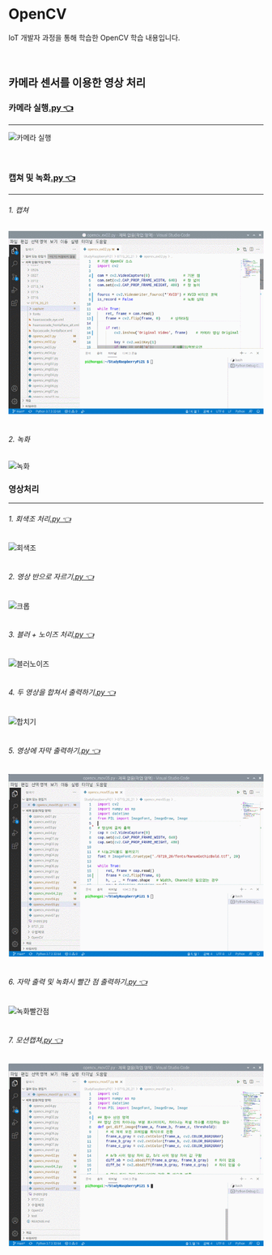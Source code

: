 # OpenCV
IoT 개발자 과정을 통해 학습한 OpenCV 학습 내용입니다.
<br/>
<br/>
<br/>


## 카메라 센서를 이용한 영상 처리
### 카메라 실행[.py 👈 ](https://github.com/HongryeolSeong/StudyRaspberryPi21/blob/main/OpenCV/opencv_ex01.py)
---
![카메라 실행](https://github.com/HongryeolSeong/StudyRaspberryPi21/blob/main/OpenCV/ocvimg/01_camera.gif)
<br/>
<br/>
<br/>

### 캡쳐 및 녹화[.py 👈 ](https://github.com/HongryeolSeong/StudyRaspberryPi21/blob/main/OpenCV/opencv_ex02.py)
---
###### 1. 캡쳐
![캡쳐](https://github.com/HongryeolSeong/StudyRaspberryPi21/blob/main/OpenCV/ocvimg/02_capture.gif)
<br/>
<br/>

###### 2. 녹화
![녹화](https://github.com/HongryeolSeong/StudyRaspberryPi21/blob/main/OpenCV/ocvimg/03_record.gif)

### 영상처리
---
###### 1. 회색조 처리[.py 👈 ](https://github.com/HongryeolSeong/StudyRaspberryPi21/blob/main/OpenCV/opencv_mov02.py)
![회색조](https://github.com/HongryeolSeong/StudyRaspberryPi21/blob/main/OpenCV/ocvimg/04_grayscale.gif)
<br/>
<br/>

###### 2. 영상 반으로 자르기[.py 👈 ](https://github.com/HongryeolSeong/StudyRaspberryPi21/blob/main/OpenCV/opencv_mov03.py)
![크롭](https://github.com/HongryeolSeong/StudyRaspberryPi21/blob/main/OpenCV/ocvimg/05_crop.gif)
<br/>
<br/>

###### 3. 블러 + 노이즈 처리[.py 👈 ](https://github.com/HongryeolSeong/StudyRaspberryPi21/blob/main/OpenCV/opencv_mov04.py)
![블러노이즈](https://github.com/HongryeolSeong/StudyRaspberryPi21/blob/main/OpenCV/ocvimg/06_blur_noise.gif)
<br/>
<br/>

###### 4. 두 영상을 합쳐서 출력하기[.py 👈 ](https://github.com/HongryeolSeong/StudyRaspberryPi21/blob/main/OpenCV/opencv_mov04_2.py)
![합치기](https://github.com/HongryeolSeong/StudyRaspberryPi21/blob/main/OpenCV/ocvimg/07_concat.gif)
<br/>
<br/>

###### 5. 영상에 자막 출력하기[.py 👈 ](https://github.com/HongryeolSeong/StudyRaspberryPi21/blob/main/OpenCV/opencv_mov05.py)
![합치기](https://github.com/HongryeolSeong/StudyRaspberryPi21/blob/main/OpenCV/ocvimg/08_subtitle.gif)
<br/>
<br/>

###### 6. 자막 출력 및 녹화시 빨간 점 출력하기[.py 👈 ](https://github.com/HongryeolSeong/StudyRaspberryPi21/blob/main/OpenCV/opencv_mov06.py)
![녹화빨간점](https://github.com/HongryeolSeong/StudyRaspberryPi21/blob/main/OpenCV/ocvimg/09_reddot.gif)
<br/>
<br/>

###### 7. 모션캡쳐[.py 👈 ](https://github.com/HongryeolSeong/StudyRaspberryPi21/blob/main/OpenCV/opencv_mov07.py)
![모션캡쳐](https://github.com/HongryeolSeong/StudyRaspberryPi21/blob/main/OpenCV/ocvimg/10_motioncapture.gif)
<br/>
<br/>
